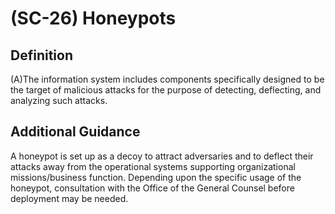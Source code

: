
# (SC-26) Honeypots

## Definition

(A)The information system includes components specifically designed to be the target of malicious attacks for the purpose of detecting, deflecting, and analyzing such attacks.

## Additional Guidance

A honeypot is set up as a decoy to attract adversaries and to deflect their attacks away from the operational systems supporting organizational missions/business function. Depending upon the specific usage of the honeypot, consultation with the Office of the General Counsel before deployment may be needed.
